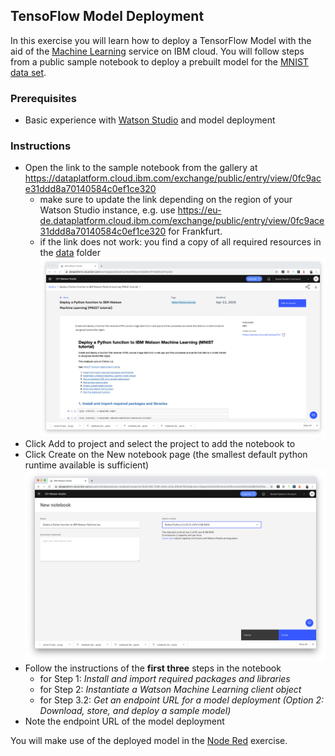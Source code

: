 ## TensoFlow Model Deployment

In this exercise you will learn how to deploy a TensorFlow Model with the aid of the [Machine Learning](https://cloud.ibm.com/catalog/services/machine-learning) service on IBM cloud.  You will follow steps from a public sample notebook to deploy a prebuilt model for the [MNIST data set](https://en.wikipedia.org/wiki/MNIST_database).

### Prerequisites
- Basic experience with [Watson Studio](https://dataplatform.cloud.ibm.com) and model deployment

### Instructions
- Open the link to the sample notebook from the gallery at https://dataplatform.cloud.ibm.com/exchange/public/entry/view/0fc9ace31ddd8a70140584c0ef1ce320
  - make sure to update the link depending on the region of your Watson Studio instance, e.g. use https://eu-de.dataplatform.cloud.ibm.com/exchange/public/entry/view/0fc9ace31ddd8a70140584c0ef1ce320 for Frankfurt.
  - if the link does not work: you find a copy of all required resources in the [data](./data) folder
![](./screenshots/1.png)
- Click Add to project and select the project to add the notebook to
- Click Create on the New notebook page (the smallest default python runtime available is sufficient)
![](./screenshots/2.png)
- Follow the instructions of the **first three** steps in the notebook
  - for Step 1:  _Install and import required packages and libraries_
  - for Step 2: _Instantiate a Watson Machine Learning client object_
  - for Step 3.2: _Get an endpoint URL for a model deployment (Option 2: Download, store, and deploy a sample model)_ 
- Note the endpoint URL of the model deployment

You will make use of the deployed model in the [Node Red](../node-red/) exercise.
